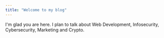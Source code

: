 ```yaml
---
title: "Welcome to my blog"
---
```


I'm glad you are here. I plan to talk about Web Development, Infosecurity, Cybersecurity, Marketing and Crypto.
